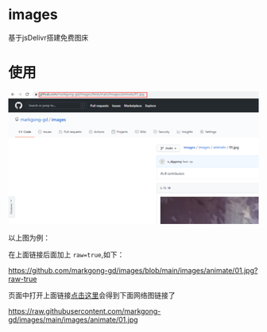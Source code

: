 # images
基于jsDelivr搭建免费图床

# 使用

![](https://raw.githubusercontent.com/markgong-gd/images/main/images/usage/usage-01.png)

以上图为例：

在上面链接后面加上 ```raw=true```,如下：

https://github.com/markgong-gd/images/blob/main/images/animate/01.jpg?raw-true

页面中打开上面链接[点击这里](https://github.com/markgong-gd/images/blob/main/images/animate/01.jpg?raw=true)会得到下面网络图链接了

https://raw.githubusercontent.com/markgong-gd/images/main/images/animate/01.jpg
